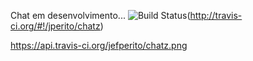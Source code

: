 Chat em desenvolvimento... ![Build Status](https://api.travis-ci.org/jefperito/chatz.png)(http://travis-ci.org/#!/jperito/chatz)

https://api.travis-ci.org/jefperito/chatz.png
